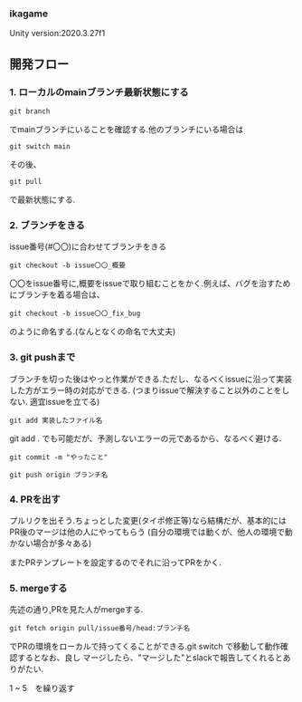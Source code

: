 ### ikagame
Unity version:2020.3.27f1


## 開発フロー

### 1. ローカルのmainブランチ最新状態にする

```
git branch
```
でmainブランチにいることを確認する.他のブランチにいる場合は

```
git switch main
```
その後、
```
git pull
```
で最新状態にする.

### 2. ブランチをきる
issue番号(#〇〇)に合わせてブランチをきる
```
git checkout -b issue〇〇_概要
```
〇〇をissue番号に,概要をissueで取り組むことをかく.例えば、バグを治すためにブランチを着る場合は、
```
git checkout -b issue〇〇_fix_bug
```
のように命名する.(なんとなくの命名で大丈夫)

### 3. git pushまで
ブランチを切った後はやっと作業ができる.ただし、なるべくissueに沿って実装した方がエラー時の対応ができる.
(つまりissueで解決すること以外のことをしない. 適宜issueを立てる)

```
git add 実装したファイル名
```
git add . でも可能だが、予測しないエラーの元であるから、なるべく避ける.

```
git commit -m "やったこと"
```
```
git push origin ブランチ名
```

### 4. PRを出す
プルリクを出そう.ちょっとした変更(タイポ修正等)なら結構だが、基本的にはPR後のマージは他の人にやってもらう
(自分の環境では動くが、他人の環境で動かない場合が多々ある)

またPRテンプレートを設定するのでそれに沿ってPRをかく.

### 5. mergeする
先述の通り,PRを見た人がmergeする.

```
git fetch origin pull/issue番号/head:ブランチ名
```
でPRの環境をローカルで持ってくることができる.git switch で移動して動作確認するとなお、良し
マージしたら、"マージした"とslackで報告してくれるとありがたい.

1 ~ 5　を繰り返す
